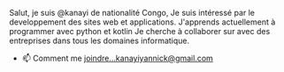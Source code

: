 Salut, je suis @kanayi de nationalité Congo, Je suis intéressé par le developpement des sites web et applications.
 J'apprends actuellement à programmer avec python et kotlin
Je cherche à collaborer sur avec des entreprises dans tous les domaines informatique.
- 📫 Comment me joindre...kanayiyannick@gmail.com

<!---
068666311/068666311 est un référentiel ✨ spécial ✨ car son `README.md` (ce fichier) apparaît sur votre profil GitHub.
Vous pouvez cliquer sur le lien Aperçu pour examiner vos modifications.
